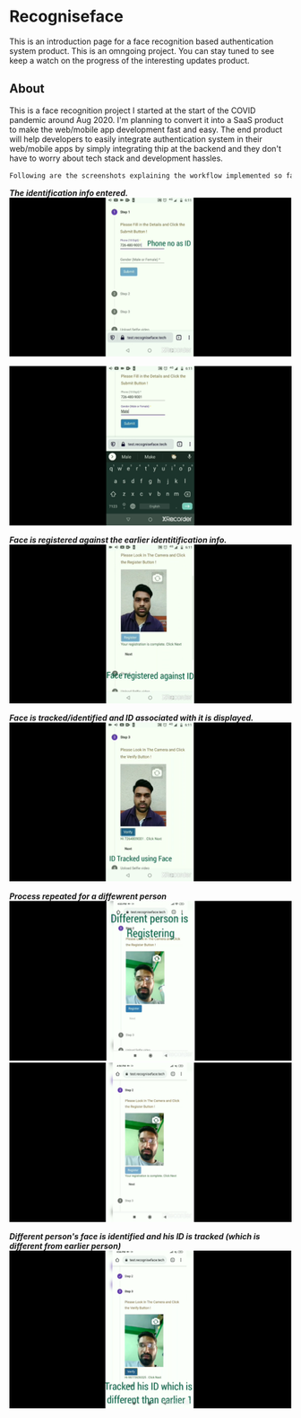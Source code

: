 # Recogniseface 

This is an introduction page for a face recognition based authentication system product.
This is an omngoing project.
You can stay tuned to see keep a watch on the progress of the interesting updates product.

## About

This is a face recognition project I started at the start of the COVID pandemic around Aug 2020.
I'm planning to convert it into a SaaS product to make the web/mobile app development fast and easy.
The end product will help developers to easily integrate authentication system in their web/mobile apps 
by simply integrating thip at the backend and they don't have to worry about tech stack and development hassles.


```markdown
Following are the screenshots explaining the workflow implemented so far.
```

**_The identification info entered._**
![Image](https://github.com/neeraj-21/recogniseface/blob/gh-pages/1a.png)

![Image](https://github.com/neeraj-21/recogniseface/blob/gh-pages/1.png)


**_Face is registered against the earlier identitification info._**
![Image](https://github.com/neeraj-21/recogniseface/blob/gh-pages/2a.png)

**_Face is tracked/identified and ID associated with it is displayed._**
![Image](https://github.com/neeraj-21/recogniseface/blob/gh-pages/2.png)

**_Process repeated for a diffewrent person_**
![Image](https://github.com/neeraj-21/recogniseface/blob/gh-pages/3a.png)
![Image](https://github.com/neeraj-21/recogniseface/blob/gh-pages/3.png)

**_Different person's face is identified and his ID is tracked (which is different from earlier person)_**
![Image](https://github.com/neeraj-21/recogniseface/blob/gh-pages/4.png)


